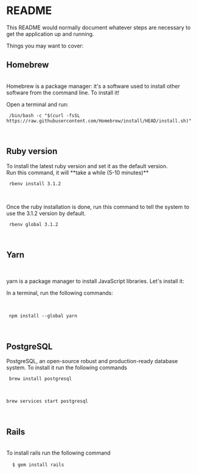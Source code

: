 # README

This README would normally document whatever steps are necessary to get the
application up and running.

Things you may want to cover:
<h2>Homebrew </h2></br>
Homebrew is a package manager: it's a software used to install other software from the command line. To install it!</br>

Open a terminal and run:</br>

<pre><code> /bin/bash -c "$(curl -fsSL https://raw.githubusercontent.com/Homebrew/install/HEAD/install.sh)" </code></pre></br>


 <h2>Ruby version </h2>
To install the latest ruby version and set it as the default version.</br>
Run this command, it will **take a while (5-10 minutes)**</br>

  <pre><code> rbenv install 3.1.2 </code></pre></br>
  Once the ruby installation is done, run this command to tell the system to use the 3.1.2 version by default.</br>
  <pre><code> rbenv global 3.1.2 </code></pre></br>
  
<h2>Yarn </h2></br>
<p> yarn is a package manager to install JavaScript libraries. Let's install it:</br>

In a terminal, run the following commands:</p></br>

<pre><code> npm install --global yarn </code></pre></br>




  
  <h2>PostgreSQL</h2>
  PostgreSQL, an open-source robust and production-ready database system. </b>
  To install it run the following commands </b>
  <pre><code> brew install postgresql </code></pre></br>
  <pre><code>brew services start postgresql </code></pre></br>
  
  <h2>Rails</h2></br>
      To install rails run the following command</br>
  <pre> <code> $ gem install rails </code></pre></br>
